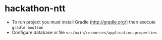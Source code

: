 # hackathon-ntt
- To run project you must install Gradle (http://gradle.org/) then execute ```gradle bootrun``` 
- Configure database in file ```src/main/resources/application.properties```
